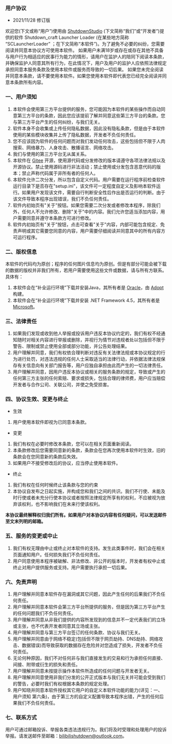 ### 用户协议
- 2021/11/28 修订版


欢迎您(下文或称“用户”)使用由 [ShutdownStudio](http://www.shutdownstudio.top) (下文简称“我们”或“开发者”)提供的软件 Shutdown_craft Launcher Loader (在某些地方简称 “SCLauncherLoader” ；在下文简称“本软件”)。为了避免不必要的纠纷，您需要阅读并同意本协议方可使用本软件。
如果用户未满18岁或存在或存在其他不具备与用户行为相适应的民事行为能力的情形，请用户在监护人的陪同下阅读本条款，并确保监护人同意其所有行为，在此情况下，用户及用户的监护人应依照法律规定承担同意本服务条款及使用本软件或服务而导致的一切后果。
如果您未完全阅读并同意本条款，请不要使用本软件。如果您使用本软件即代表您已经完全阅读并同意本条款所有内容。

### 一、用户须知
1. 本软件会使用第三方平台提供的服务，您可能因为本软件的某些操作而自动同意第三方平台的条款，因此您应该提前了解并同意这些第三方平台的条款。您与第三方平台产生的任何纠纷，与我们无关。
2. 软件本身不会收集或上传任何隐私数据，因此没有隐私条款，但是由于本软件使用的某些模块收集并上传了隐私数据，开发者不负任何责任。
3. 您不应该因为软件的任何问题而对我们发动任何攻击，这些包括但不限于人肉搜索、网络暴力、人身攻击、散播谣言、网络攻击。
4. 我们与使用的第三方平台无从属关系。
5. 本软件在 [Gitee](https://gitee.com) 开源，使用源代码或分发修改的版本请遵守各项法律法规以及开源协议。禁止使用源码进行非法活动；禁止使用或分发包含恶意代码的版本；禁止声称代码属于非所有者的任何人。
6. 本软件允许二次分发，所以包含自定义代码。用户需要在运行程序前检查软件运行目录下是否存在"setup.ini"，该文件可一定程度自定义及影响本软件运行。如果用户发现该文件，需要自行判断安全性后作出是否运行的判断。由于该文件导致本程序出现错误，我们不负任何责任。
7. 软件内初始页有"关于"按钮。如果您需要二次分发或者修改本程序，除我们外，任何人不允许修改、删除"关于"中的内容。我们允许您适当添加内容，用户需要同意并遵守本条款方可进行修改。
8. 软件内初始页有"关于"按钮，点击可查看"关于"内容，内部可能包含规定、免责声明或其它需要您同意的内容，用户需要仔细阅读并同意其中的所有内容方可运行程序。


### 二、版权信息
本软件的代码均为原创；程序的任何图片信息均为原创。但是有部分可能会被下载的数据的版权并非我们所有，若用户需要使用这些文件或数据，请与所有方联系。具体有：
1. 本软件会在“补全运行环境”下载并安装Java，其所有者是 [Oracle](https://www.oracle.com/)，由 [Adopt](https://adoptopenjdk.net/) 构建。
2. 本软件会在“补全运行环境”下载并安装 .NET Framework 4.5，其所有者是 [Microsoft](https://www.microsoft.com)。


### 三、法律责任
1. 如果我们发现或收到他人举报或投诉用户违反本协议约定的，我们有权不经通知随时对相关内容进行举报或删除，并视行为情节对违规者处以包括但不限于警告、限制或禁止使用全部或部分功能，并公告处理结果。
2. 用户理解并同意，我们有权依合理判断对违反有关法律法规或本协议规定的行为进行处罚，对违法违规的任何人士采取适当的法律行动，并依据法律法规保存有关信息向有关部门报告等，用户应独自承担由此而产生的一切法律责任。
3. 用户理解并同意，因用户违反本协议或相关的服务条款的规定，导致或产生的任何第三方主张的任何索赔、要求或损失，包括合理的律师费，用户应当赔偿开发者与合作公司、关联公司，并使之免受损害。


### 四、协议生效、变更与终止
- 生效
1. 用户使用本软件即视为已同意本条款。

- 变更
1. 我们有权在必要时修改本条款，您可以在相关页面重新阅读。
2. 本条款修改后您需要同意新的条款，条款会在您再次使用本软件时生效，旧的条款会在您同意新的条款后失效。
3. 如果用户不接受修改后的协议，应当停止使用本软件。

- 终止
1. 我们有权在任何时候终止该条款与您的约束
2. 本协议自发布之日起实施，并构成您和我们之间的共识。我们不行使、未能及时行使或者未充分行使本协议或者按照法律规定所享有的权利，不应被视为放弃该权利，也不影响我们在未来行使该权利。

 **本协议最终解释权归我们所有。如果用户对本协议内容有任何疑问，可以发送邮件至文末列明的邮箱。** 


### 五、服务的变更或中止
1. 我们有权无理由中止或终止对本软件的支持。发生此类事件时，我们会在相关页面通知用户。任何损失我们不负任何责任。
2. 用户同意使用本程序被破解、非法修改、非公开的版本时，开发者有权中止或终止对用户提供服务或支持。用户需要执行承担一切后果。


### 六、免责声明
1. 用户理解并同意本软件存在漏洞或其它问题，因此产生任何的后果我们不负任何责任。
2. 用户理解并同意本软件会第三方平台所提供的服务，但是因为第三方平台产生的任何问题我们不负任何责任。
3. 用户理解并同意从非我们提供的内容所发现到的信息并不一定代表我们的立场或主张，也不代表开发者同意其立场或主张。
4. 用户理解并同意与第三方平台签订的任何条款、协议与我们无关。
5. 用户理解并同意由于网络不稳定(包括但不限于网页劫持、DNS劫持、网络攻击、数据错误)而导致获取的数据存在危险并对您造成了损失，开发者不负任何责任。
6. 无论何种原因，我们不对任何非与我们直接发生的交易和行为承担任何直接、间接、附带或衍生的损失和责任。
7. 用户理解并同意未按提示操作本软件所造成的任何问题与开发者无关。
8. 用户理解并同意使用非我们分发的公开正式版本与我们无关并可能会受到我们的警告，必要时我们有权根据本条款的规定处理。
9. 用户知晓并同意本软件授权其它用户的自定义本软件功能的能力(详见：一、用户须知 第六条)，由于第三方的自定义配置导致本程序出错，产生的任何后果我们不负任何责任。


### 七、联系方式
用户可通过邮箱投诉、举报各类违法违规行为。我们将及时受理和处理用户的投诉举报。请发送邮件至邮箱：bilibilishutdown@outlook.com。